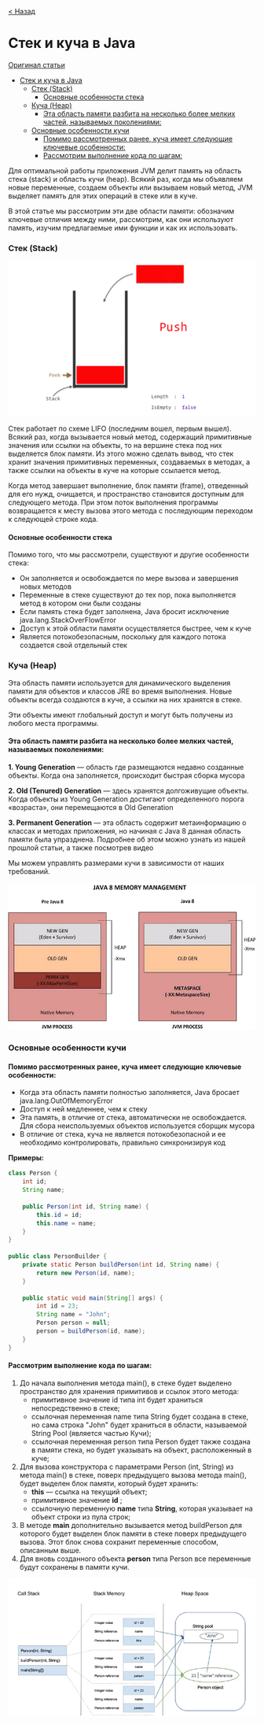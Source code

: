 [< Назад](..%2F..%2FREADME.md)

# Стек и куча в Java

[Оригинал статьи](https://topjava.ru/blog/stack-and-heap-in-java)

<!-- TOC -->

* [Стек и куча в Java](#стек-и-куча-в-java)
    * [Стек (Stack)](#стек-stack)
        * [Основные особенности стека](#основные-особенности-стека)
    * [Куча (Heap)](#куча-heap)
        * [Эта область памяти разбита на несколько более мелких частей, называемых поколениями:](#эта-область-памяти-разбита-на-несколько-более-мелких-частей-называемых-поколениями)
    * [Основные особенности кучи](#основные-особенности-кучи)
        * [Помимо рассмотренных ранее, куча имеет следующие ключевые особенности:](#помимо-рассмотренных-ранее-куча-имеет-следующие-ключевые-особенности)
        * [Рассмотрим выполнение кода по шагам:](#рассмотрим-выполнение-кода-по-шагам)

<!-- TOC -->

Для оптимальной работы приложения JVM делит память на область стека (stack) и область кучи (heap). Всякий раз, когда мы
объявляем новые переменные, создаем объекты или вызываем новый метод, JVM выделяет память для этих операций в стеке или
в куче.

В этой статье мы рассмотрим эти две области памяти: обозначим ключевые отличия между ними, рассмотрим, как они
используют память, изучим предлагаемые ими функции и как их использовать.

### Стек (Stack)

![PROgrammer-Stack_1.gif](../images%2Fstack-and-heap-in-java%2FPROgrammer-Stack_1.gif)

Стек работает по схеме LIFO (последним вошел, первым вышел). Всякий раз, когда вызывается новый метод, содержащий
примитивные значения или ссылки на объекты, то на вершине стека под них выделяется блок памяти. Из этого можно сделать
вывод, что стек хранит значения примитивных переменных, создаваемых в методах, а также ссылки на объекты в куче на
которые ссылается метод.

Когда метод завершает выполнение, блок памяти (frame), отведенный для его нужд, очищается, и пространство становится
доступным для следующего метода. При этом поток выполнения программы возвращается к месту вызова этого метода с
последующим переходом к следующей строке кода.

#### Основные особенности стека

Помимо того, что мы рассмотрели, существуют и другие особенности стека:

- Он заполняется и освобождается по мере вызова и завершения новых методов
- Переменные в стеке существуют до тех пор, пока выполняется метод в котором они были созданы
- Если память стека будет заполнена, Java бросит исключение java.lang.StackOverFlowError
- Доступ к этой области памяти осуществляется быстрее, чем к куче
- Является потокобезопасным, поскольку для каждого потока создается свой отдельный стек

### Куча (Heap)

Эта область памяти используется для динамического выделения памяти для объектов и классов JRE во время выполнения. Новые
объекты всегда создаются в куче, а ссылки на них хранятся в стеке.

Эти объекты имеют глобальный доступ и могут быть получены из любого места программы.

#### Эта область памяти разбита на несколько более мелких частей, называемых поколениями:

**1. Young Generation** — область где размещаются недавно созданные объекты. Когда она заполняется, происходит быстрая
сборка мусора

**2. Old (Tenured) Generation** — здесь хранятся долгоживущие объекты. Когда объекты из Young Generation достигают
определенного порога «возраста», они перемещаются в Old Generation

**3. Permanent Generation** — эта область содержит метаинформацию о классах и методах приложения, но начиная с Java 8
данная область памяти была упразднена. Подробнее об этом можно узнать из нашей прошлой статьи, а также посмотрев видео

Мы можем управлять размерами кучи в зависимости от наших требований.

![3134-4634-b335-353038373763.png](../images%2Fstack-and-heap-in-java%2F3134-4634-b335-353038373763.png)

### Основные особенности кучи

#### Помимо рассмотренных ранее, куча имеет следующие ключевые особенности:

* Когда эта область памяти полностью заполняется, Java бросает java.lang.OutOfMemoryError
* Доступ к ней медленнее, чем к стеку
* Эта память, в отличие от стека, автоматически не освобождается. Для сбора неиспользуемых объектов используется
  сборщик мусора
* В отличие от стека, куча не является потокобезопасной и ее необходимо контролировать, правильно синхронизируя код

**Примеры:**

```java
class Person {
    int id;
    String name;

    public Person(int id, String name) {
        this.id = id;
        this.name = name;
    }
}

public class PersonBuilder {
    private static Person buildPerson(int id, String name) {
        return new Person(id, name);
    }

    public static void main(String[] args) {
        int id = 23;
        String name = "John";
        Person person = null;
        person = buildPerson(id, name);
    }
}
```

#### Рассмотрим выполнение кода по шагам:

1. До начала выполнения метода main(), в стеке будет выделено пространство для хранения примитивов и ссылок этого
   метода:
    * примитивное значение id типа int будет храниться непосредственно в стеке;
    * ссылочная переменная name типа String будет создана в стеке, но сама строка "John" будет храниться в области,
      называемой String Pool (является частью Кучи);
    * ссылочная переменная person типа Person будет также создана в памяти стека, но будет указывать на объект,
      расположенный в куче;
2. Для вызова конструктора с параметрами Person (int, String) из метода main() в стеке, поверх предыдущего вызова метода
   main(), будет выделен блок памяти, который будет хранить:
    * **this** — ссылка на текущий объект;
    * примитивное значение **id** ;
    * ссылочную переменную **name** типа **String**, которая указывает на объект строки из пула строк;
3. В методе **main** дополнительно вызывается метод buildPerson для которого будет выделен блок памяти в стеке поверх
   предыдущего вызова. Этот блок снова сохранит переменные способом, описанным выше.
4. Для вновь созданного объекта **person** типа Person все переменные будут сохранены в памяти кучи.

![java-heap-stack-diag.png](../images%2Fstack-and-heap-in-java%2Fjava-heap-stack-diag.png)